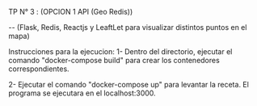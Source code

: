 TP N° 3 : (OPCION 1 API (Geo Redis))

 -- (Flask, Redis, Reactjs y LeaftLet para visualizar distintos puntos en el mapa)

Instrucciones para la ejecucion:
1- Dentro del directorio, ejecutar el comando "docker-compose build"
para crear los contenedores correspondientes.

2- Ejecutar el comando "docker-compose up" para levantar la receta.
El programa se ejecutara en el localhost:3000.

